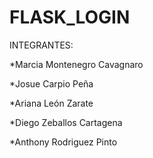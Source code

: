 # FLASK_LOGIN
INTEGRANTES:

 *Marcia Montenegro Cavagnaro
 
 *Josue Carpio Peña
 
 *Ariana León Zarate
 
 *Diego Zeballos Cartagena
 
 *Anthony Rodriguez Pinto
